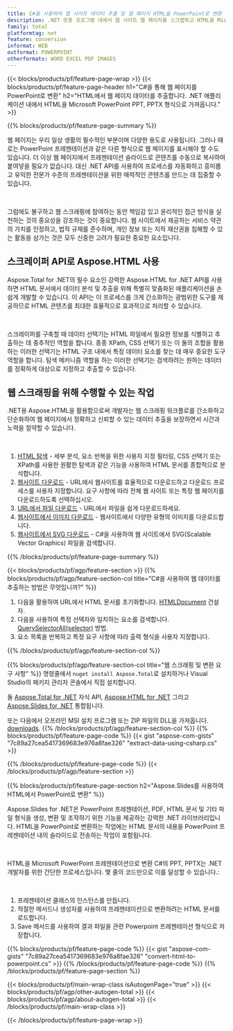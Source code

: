 ```yaml
---
title: C#을 사용하여 웹 사이트 데이터 추출 및 웹 페이지 HTML을 PowerPoint로 변환
description: .NET 응용 프로그램 내에서 웹 사이트 웹 페이지를 스크랩하고 HTML을 Microsoft Powerpoint 프레젠테이션으로 내보냅니다.
family: total
platformtag: net
feature: conversion
informat: WEB
outformat: POWERPOINT
otherformats: WORD EXCEL PDF IMAGES
---
```

{{< blocks/products/pf/feature-page-wrap >}}
{{< blocks/products/pf/feature-page-header h1="C#을 통해 웹 페이지를 PowerPoint로 변환" h2="HTML에서 웹 페이지 데이터를 추출합니다. .NET 애플리케이션 내에서 HTML을 Microsoft PowerPoint PPT, PPTX 형식으로 가져옵니다." >}}

{{% blocks/products/pf/feature-page-summary %}}

<p>웹 페이지는 우리 일상 생활의 필수적인 부분이며 다양한 용도로 사용됩니다. 그러나 때로는 PowerPoint 프레젠테이션과 같은 다른 형식으로 웹 페이지를 표시해야 할 수도 있습니다. 더 이상 웹 페이지에서 프레젠테이션 슬라이드로 콘텐츠를 수동으로 복사하여 붙여넣을 필요가 없습니다. 대신 .NET API를 사용하여 프로세스를 자동화하고 흥미롭고 유익한 전문가 수준의 프레젠테이션을 위한 매력적인 콘텐츠를 만드는 데 집중할 수 있습니다.</p><br />

<p>그럼에도 불구하고 웹 스크래핑에 참여하는 동안 책임감 있고 윤리적인 접근 방식을 실천하는 것의 중요성을 강조하는 것이 중요합니다. 웹 사이트에서 제공하는 서비스 약관의 가치를 인정하고, 법적 규제를 준수하며, 개인 정보 또는 지적 재산권을 침해할 수 있는 활동을 삼가는 것은 모두 신중한 고려가 필요한 중요한 요소입니다.</p>

<h2 class="heading-border">스크레이퍼 API로 Aspose.HTML 사용</h2>

<p>Aspose.Total for .NET의 필수 요소인 강력한 Aspose.HTML for .NET API를 사용하면 HTML 문서에서 데이터 분석 및 추출을 위해 특별히 맞춤화된 애플리케이션을 손쉽게 개발할 수 있습니다. 이 API는 이 프로세스를 크게 간소화하는 광범위한 도구를 제공하므로 HTML 콘텐츠를 최대한 효율적으로 효과적으로 처리할 수 있습니다.</p><br />

<p>
스크레이퍼를 구축할 때 데이터 선택기는 HTML 파일에서 필요한 정보를 식별하고 추출하는 데 중추적인 역할을 합니다. 종종 XPath, CSS 선택기 또는 이 둘의 조합을 활용하는 이러한 선택기는 HTML 구조 내에서 특정 데이터 요소를 찾는 데 매우 중요한 도구 역할을 합니다. 탐색 메커니즘 역할을 하는 이러한 선택기는 검색하려는 원하는 데이터를 정확하게 대상으로 지정하고 추출할 수 있습니다.</p>

<h2 class="heading-border">웹 스크래핑을 위해 수행할 수 있는 작업</h2>

<p>.NET용 Aspose.HTML을 활용함으로써 개발자는 웹 스크래핑 워크플로를 간소화하고 단순화하여 웹 페이지에서 정확하고 신뢰할 수 있는 데이터 추출을 보장하면서 시간과 노력을 절약할 수 있습니다.</p><br />

1. [HTML 탐색](https://docs.aspose.com/html/net/html-navigation/) - 세부 분석, 요소 반복을 위한 사용자 지정 필터링, CSS 선택기 또는 XPath를 사용한 원활한 탐색과 같은 기능을 사용하여 HTML 문서를 종합적으로 분석합니다.
2. [웹사이트 다운로드](https://docs.aspose.com/html/net/download-website/) -  URL에서 웹사이트를 효율적으로 다운로드하고 다운로드 프로세스를 사용자 지정합니다. 요구 사항에 따라 전체 웹 사이트 또는 특정 웹 페이지를 다운로드하도록 선택하십시오.
3. [URL에서 파일 다운로드](https://docs.aspose.com/html/net/download-file-from-url/) - URL에서 파일을 쉽게 다운로드하세요.
4. [웹사이트에서 이미지 다운로드](https://docs.aspose.com/html/net/download-images-from-website/) - 웹사이트에서 다양한 유형의 이미지를 다운로드합니다.
5. [웹사이트에서 SVG 다운로드](https://docs.aspose.com/html/net/download-svg-from-website/) - C#을 사용하여 웹 사이트에서 SVG(Scalable Vector Graphics) 파일을 검색합니다.

{{% /blocks/products/pf/feature-page-summary  %}}

{{< blocks/products/pf/agp/feature-section >}}
{{% blocks/products/pf/agp/feature-section-col title="C#을 사용하여 웹 데이터를 추출하는 방법은 무엇입니까?" %}}

1. 다음을 활용하여 URL에서 HTML 문서를 초기화합니다. [HTMLDocument](https://reference.aspose.com/html/net/aspose.html/htmldocument/htmldocument/) 건설자.
2. 다음을 사용하여 특정 선택자와 일치하는 요소를 검색합니다. [QuerySelectorAll(selector)](https://reference.aspose.com/html/net/aspose.html.dom/document/queryselectorall/) 방법.
3. 요소 목록을 반복하고 특정 요구 사항에 따라 출력 형식을 사용자 지정합니다.
 
{{% /blocks/products/pf/agp/feature-section-col %}}

{{% blocks/products/pf/agp/feature-section-col title="웹 스크래핑 및 변환 요구 사항" %}}
명령줄에서 ```nuget install Aspose.Total```로 설치하거나 Visual Studio의 패키지 관리자 콘솔에서 직접 설치합니다.

둘 [Aspose.Total for .NET](https://products.aspose.com/total/net/) 자식 API, [Aspose.HTML for .NET](https://products.aspose.com/html/net/) 그리고 [Aspose.Slides for .NET](https://products.aspose.com/slides/net/) 통합됩니다.

또는 다음에서 오프라인 MSI 설치 프로그램 또는 ZIP 파일의 DLL을 가져옵니다. [downloads](https://releases.aspose.com/total/net).
{{% /blocks/products/pf/agp/feature-section-col %}}
{{% blocks/products/pf/feature-page-code %}}
{{< gist "aspose-com-gists" "7c89a27cea5417369683e976a8fae326" "extract-data-using-csharp.cs" >}}

{{% /blocks/products/pf/feature-page-code %}}
{{< /blocks/products/pf/agp/feature-section >}}

{{% blocks/products/pf/feature-page-section  h2="Aspose.Slides를 사용하여 HTML에서 PowerPoint로 변환" %}}
<p>Aspose.Slides for .NET은 PowerPoint 프레젠테이션, PDF, HTML 문서 및 기타 파일 형식을 생성, 변환 및 조작하기 위한 기능을 제공하는 강력한 .NET 라이브러리입니다. HTML을 PowerPoint로 변환하는 작업에는 HTML 문서의 내용을 PowerPoint 프레젠테이션 내의 슬라이드로 전송하는 작업이 포함됩니다.</p><br />

<p>HTML을 Microsoft PowerPoint 프레젠테이션으로 변환 C#의 PPT, PPTX는 .NET 개발자를 위한 간단한 프로세스입니다. 몇 줄의 코드만으로 이를 달성할 수 있습니다.:</p><br />

1. 프레젠테이션 클래스의 인스턴스를 만듭니다.
1. 적절한 메서드나 생성자를 사용하여 프레젠테이션으로 변환하려는 HTML 문서를 로드합니다.
1. Save 메서드를 사용하여 결과 파일을 관련 Powerpoint 프레젠테이션 형식으로 저장합니다.

{{% blocks/products/pf/feature-page-code %}}
{{< gist "aspose-com-gists" "7c89a27cea5417369683e976a8fae326" "convert-html-to-powerpoint.cs" >}}
{{% /blocks/products/pf/feature-page-code  %}}
{{% /blocks/products/pf/feature-page-section %}}

{{< blocks/products/pf/main-wrap-class isAutogenPage="true" >}}
{{< blocks/products/pf/agp/other-autogen-total >}}
{{< blocks/products/pf/agp/about-autogen-total >}}
{{< /blocks/products/pf/main-wrap-class >}}

{{< /blocks/products/pf/feature-page-wrap >}}